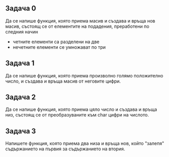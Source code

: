 ## Задача 0

Да се напише функция, която приема масив и създава и връща нов масив, състоящ се от елементите на подадения, преработени по следния начин
* четните елементи са разделени на две
* нечетните елементи се умножават по три

## Задача 1

Да се напише функция, която приема произволно голямо положително число, и създава и връща масив от неговите цифри.

## Задача 2

Да се напише функция, която приема цяло число и създава и връща низ, състоящ се от преобразуваните към char цифри на числото.

## Задача 3

Напишете функция, която приема два низа и връща нов, който "залепя" съдържанието на първия за съдържанието на втория.